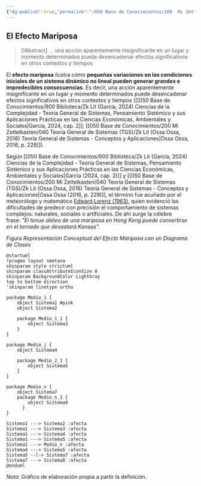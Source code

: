 ```yaml
---
{"dg-publish":true,"permalink":"/050 Base de Conocimientos/200  Mi Zettelkasten/100 Docencia/Org1/2025/Clase 13 Principio de Organicidad/Zk El Efecto Mariposa/","tags":["digitalGarden"]}
---
```


## El Efecto Mariposa

>[!Abstract] 
>... una acción aparentemente insignificante en un lugar y momento determinados puede desencadenar efectos significativos en otros contextos y tiempos

El **efecto mariposa** ilustra cómo **pequeñas variaciones en las condiciones iniciales de un sistema dinámico no lineal pueden generar grandes e impredecibles consecuencias**. Es decir, una acción aparentemente insignificante en un lugar y momento determinados puede desencadenar efectos significativos en otros contextos y tiempos ([[050 Base de Conocimientos/900 Biblioteca/Zk Lit (García, 2024) Ciencias de la Complejidad - Teoría General de Sistemas, Pensamiento Sistémico y sus Aplicaciones Prácticas en las Ciencias Económicas, Ambientales y Sociales\|García, 2024, cap. 2]]; [[050 Base de Conocimientos/200  Mi Zettelkasten/040 Teoría General de Sistemas (TGS)/Zk Lit (Ossa Ossa, 2016) Teoría General de Sistemas -  Conceptos y Aplicaciones\|Ossa Ossa, 2016, p. 229]]).

Según [[050 Base de Conocimientos/900 Biblioteca/Zk Lit (García, 2024) Ciencias de la Complejidad - Teoría General de Sistemas, Pensamiento Sistémico y sus Aplicaciones Prácticas en las Ciencias Económicas, Ambientales y Sociales\|García (2024, cap. 2)]] y [[050 Base de Conocimientos/200  Mi Zettelkasten/040 Teoría General de Sistemas (TGS)/Zk Lit (Ossa Ossa, 2016) Teoría General de Sistemas -  Conceptos y Aplicaciones\|Ossa Ossa  (2016, p. 229)]], el término fue acuñado por el meteorólogo y matemático [Edward Lorenz (1963)](https://es.wikipedia.org/wiki/Edward_Lorenz), quien evidenció las dificultades de predecir con precisión el comportamiento de sistemas complejos: naturales, sociales o artificiales. De ahí surge la célebre frase: _"El tenue aleteo de una mariposa en Hong Kong puede convertirse en el tornado que devastará Kansas"._

Figura
_Representación Conceptual del Efecto Mariposa con un Diagrama de Clases_
```plantuml
@startuml
!pragma layout smetana
skinparam style strictuml
skinparam classAttributeIconSize 0
skinparam BackgroundColor LightGray
top to bottom direction
'skinparam linetype ortho

package Medio_1 {
	object Sistema1 #pink
	object Sistema2 
	
	package Medio_1_1 {
		object Sistema3
	}
}

package Medio_j {
	object Sistema4

	package Medio_2_1 {
		object Sistema5
	}
}

package Medio_n {
	object Sistema7
	package Medio_n_1 {
		object Sistema8
	  }
}

Sistema1 ---> Sistema2 :afecta
Sistema1 ---> Sistema3 :afecta
Sistema1 ---> Sistema4 :afecta
Sistema1 ---> Sistema5 :afecta
Sistema1 ---> Medio_n :afecta
Sistema4 ---> Sistema5 :afecta
Sistema5 --l-> Sistema7 :afecta
Sistema7 ---> Sistema8 :afecta
@enduml
```
_Nota_: Gráfico de elaboración propia a partir la definición.